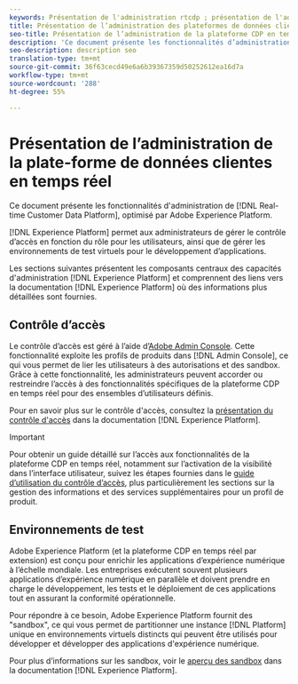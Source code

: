 ```yaml
---
keywords: Présentation de l'administration rtcdp ; présentation de l'administration
title: Présentation de l’administration des plateformes de données clientes en temps réel
seo-title: Présentation de l’administration de la plateforme CDP en temps réel
description: 'Ce document présente les fonctionnalités d’administration de la plateforme de données client en temps réel, optimisée par Adobe Experience Platform. '
seo-description: description seo
translation-type: tm+mt
source-git-commit: 36f63cecd49e6a6b39367359d50252612ea16d7a
workflow-type: tm+mt
source-wordcount: '288'
ht-degree: 55%

---
```



# Présentation de l’administration de la plate-forme de données clientes en temps réel

Ce document présente les fonctionnalités d&#39;administration de [!DNL Real-time Customer Data Platform], optimisé par Adobe Experience Platform.

[!DNL Experience Platform] permet aux administrateurs de gérer le contrôle d’accès en fonction du rôle pour les utilisateurs, ainsi que de gérer les environnements de test virtuels pour le développement d’applications.

Les sections suivantes présentent les composants centraux des capacités d&#39;administration [!DNL Experience Platform] et comprennent des liens vers la documentation [!DNL Experience Platform] où des informations plus détaillées sont fournies.

## Contrôle d’accès

Le contrôle d’accès est géré à l’aide d’[Adobe Admin Console](http://adminconsole.adobe.com). Cette fonctionnalité exploite les profils de produits dans [!DNL Admin Console], ce qui vous permet de lier les utilisateurs à des autorisations et des sandbox. Grâce à cette fonctionnalité, les administrateurs peuvent accorder ou restreindre l’accès à des fonctionnalités spécifiques de la plateforme CDP en temps réel pour des ensembles d’utilisateurs définis.

Pour en savoir plus sur le contrôle d&#39;accès, consultez la [présentation du contrôle d&#39;accès](../../access-control/home.md) dans la documentation [!DNL Experience Platform].

>[!IMPORTANT]
>
>Pour obtenir un guide détaillé sur l’accès aux fonctionnalités de la plateforme CDP en temps réel, notamment sur l’activation de la visibilité dans l’interface utilisateur, suivez les étapes fournies dans le [guide d’utilisation du contrôle d’accès](../../access-control/ui/overview.md), plus particulièrement les sections sur la gestion des informations et des services supplémentaires pour un profil de produit.

## Environnements de test

Adobe Experience Platform (et la plateforme CDP en temps réel par extension) est conçu pour enrichir les applications d’expérience numérique à l’échelle mondiale. Les entreprises exécutent souvent plusieurs applications d’expérience numérique en parallèle et doivent prendre en charge le développement, les tests et le déploiement de ces applications tout en assurant la conformité opérationnelle.

Pour répondre à ce besoin, Adobe Experience Platform fournit des &quot;sandbox&quot;, ce qui vous permet de partitionner une instance [!DNL Platform] unique en environnements virtuels distincts qui peuvent être utilisés pour développer et développer des applications d&#39;expérience numérique.

Pour plus d’informations sur les sandbox, voir le [aperçu des sandbox](../../sandboxes/home.md) dans la documentation [!DNL Experience Platform].